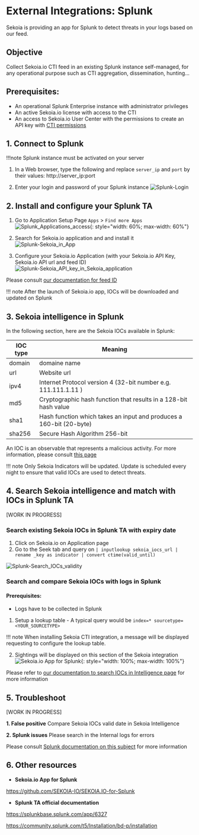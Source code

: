 # External Integrations: Splunk

Sekoia is providing an app for Splunk to detect threats in your logs based on our feed.

## Objective
Collect Sekoia.io CTI feed in an existing Splunk instance self-managed, for any operational purpose such as CTI aggregation, dissemination, hunting...
 
## Prerequisites:

- An operational Splunk Enterprise instance with administrator privileges
- An active Sekoia.io license with access to the CTI
- An access to Sekoia.io User Center with the permissions to create an API key with [CTI permissions](https://docs.sekoia.io/getting_started/Permissions/#cti-permissions)

## 1. Connect to Splunk

!!!note
    Splunk instance must be activated on your server

1. In a Web browser, type the following and replace `server_ip` and `port` by their values:
   http://server_ip:port
   
2. Enter your login and password of your Splunk instance
![Splunk-Login](/assets/intelligence_center/Splunk/Splunk-Login.png)

## 2.  Install and configure your Splunk TA

1. Go to Application Setup Page `Apps` > `Find more Apps`
![Splunk_Applications_access](/assets/intelligence_center/Splunk/Splunk_Applications_access.png){: style="width: 60%; max-width: 60%"}
   
2. Search for Sekoia.io application and and install it
![Splunk-Sekoia_in_App](/assets/intelligence_center/Splunk/Splunk-Sekoia_in_App.png)
   
3. Configure your Sekoia.io Application (with your Sekoia.io API Key, Sekoia.io API url  and feed ID)
![Splunk-Sekoia_API_key_in_Sekoia_application](/assets/intelligence_center/Splunk/Splunk-Sekoia_API_key_in_Sekoia_application.png)

Please consult [our documentation for feed ID](https://docs.sekoia.io/cti/features/consume/feeds/#feeds-listing)

!!! note
     After the launch of Sekoia.io app, IOCs will be downloaded and updated on Splunk
        
## 3. Sekoia intelligence in Splunk

In the following section, here are the Sekoia IOCs available in Splunk:

|IOC type|Meaning|
|--|--|
|domain| domaine name	|
|url	|  Website url		|
|ipv4	| Internet Protocol version 4 (32-bit number e.g. 111.111.1.11 )		|
|md5	| Cryptographic hash function that results in a 128-bit hash value	|
|sha1	| Hash function which takes an input and produces a 160-bit (20-byte) 	|
|sha256| Secure Hash Algorithm 256-bit	|

An IOC is an observable that represents a malicious activity. For more information, please consult [this page](https://docs.sekoia.io/cti/features/consume/observables/)

!!! note
     Only Sekoia Indicators will be updated.
     Update is scheduled every night to ensure that valid IOCs are used to detect threats.

## 4. Search Sekoia intelligence and match with IOCs in Splunk TA

[WORK IN PROGRESS]

### Search existing Sekoia IOCs in Splunk TA with expiry date

1. Click on Sekoia.io on Application page
2. Go to the Seek tab and query on 
`| inputlookup sekoia_iocs_url | rename _key as indicator | convert ctime(valid_until)`

![Splunk-Search_IOCs_validity](/assets/intelligence_center/Splunk/Splunk-Search_IOCs_validity.png)

### Search and compare Sekoia IOCs with logs in Splunk

#### Prerequisites:

- Logs have to be collected in Splunk


1. Setup a lookup table - A typical query would be `index=* sourcetype=<YOUR_SOURCETYPE>`

!!! note
     When installing Sekoia CTI integration, a message will be displayed requesting to configure the lookup table.

2. Sightings will be displayed on this section of the Sekoia integration
![Sekoia.io App for Splunk](/assets/intelligence_center/splunk.png){: style="width: 100%; max-width: 100%"}

Please refer to [our documentation to search IOCs in Intelligence page](https://docs.sekoia.io/cti/features/consume/intelligence/#search-for-objects) for more information

## 5. Troubleshoot
[WORK IN PROGRESS]

**1. False positive**
Compare Sekoia IOCs valid date in Sekoia Intelligence

**2. Splunk issues**
Please search in the Internal logs for errors

Please consult [Splunk documentation on this subject](https://docs.splunk.com/Documentation/Splunk/9.1.2/Troubleshooting/WhatSplunklogsaboutitself)  for more information

## 6. Other resources

- **Sekoia.io App for Splunk**

https://github.com/SEKOIA-IO/SEKOIA.IO-for-Splunk

- **Splunk TA official documentation**

https://splunkbase.splunk.com/app/6327

https://community.splunk.com/t5/Installation/bd-p/installation
